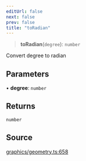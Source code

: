 ```yaml
---
editUrl: false
next: false
prev: false
title: "toRadian"
---
```


> **toRadian**(`degree`): `number`

Convert degree to radian

## Parameters

• **degree**: `number`

## Returns

`number`

## Source

[graphics/geometry.ts:658](https://github.com/dgmjs/dgmjs/blob/main/packages/core/src/graphics/geometry.ts#L658)
